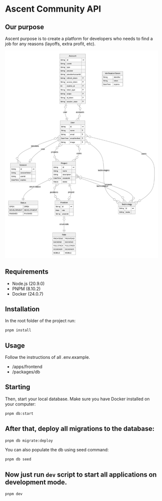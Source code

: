 # Ascent Community API

## Our purpose

Ascent purpose is to create a platform for developers who needs to find a job for any reasons (layoffs, extra profit, etc).

![ERD](.github/assets/ERD.svg)

## Requirements

- Node.js (20.9.0)
- PNPM (8.10.2)
- Docker (24.0.7)

## Installation

In the root folder of the project run:

```bash
pnpm install
```

## Usage

Follow the instructions of all .env.example.

<!-- - /apps/backend -->

- /apps/frontend
- /packages/db

## Starting

Then, start your local database. Make sure you have Docker installed on your computer:

```bash
pnpm db:start
```

## After that, deploy all migrations to the database:

```bash
pnpm db migrate:deploy
```

You can also populate the db using seed command:

```bash
pnpm db seed
```

## Now just run `dev` script to start all applications on development mode.

```bash
pnpm dev
```
